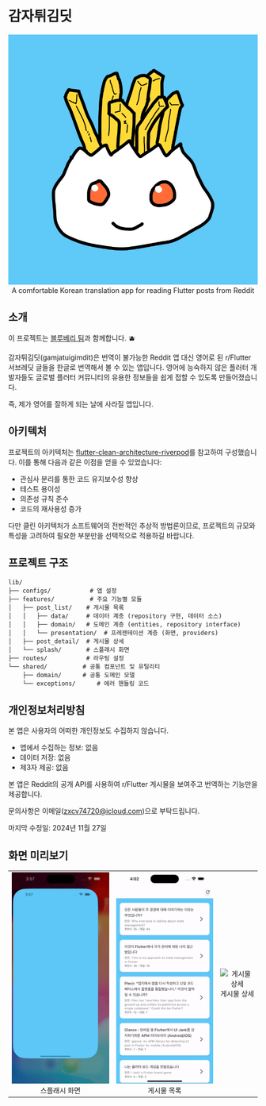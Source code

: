 # 감자튀김딧

<div align="center">
  <img src="assets/images/logo.png" alt="감자튀김딧 로고">
</div>

<div align="center">
  A comfortable Korean translation app for reading Flutter posts from Reddit
</div>

## 소개
이 프로젝트는 [블루베리 팀](https://github.com/blueberry-team)과 함께합니다. 🫐

감자튀김딧(gamjatuigimdit)은 번역이 불가능한 Reddit 앱 대신 영어로 된 r/Flutter 서브레딧 글들을 한글로 번역해서 볼 수 있는 앱입니다.
영어에 능숙하지 않은 플러터 개발자들도 글로벌 플러터 커뮤니티의 유용한 정보들을 쉽게 접할 수 있도록 만들어졌습니다.

즉, 제가 영어를 잘하게 되는 날에 사라질 앱입니다.


## 아키텍처

프로젝트의 아키텍처는 [flutter-clean-architecture-riverpod](https://github.com/Uuttssaavv/flutter-clean-architecture-riverpod)를 참고하여 구성했습니다. 이를 통해 다음과 같은 이점을 얻을 수 있었습니다:

- 관심사 분리를 통한 코드 유지보수성 향상
- 테스트 용이성
- 의존성 규칙 준수
- 코드의 재사용성 증가

다만 클린 아키텍처가 소프트웨어의 전반적인 추상적 방법론이므로, 프로젝트의 규모와 특성을 고려하여 필요한 부분만을 선택적으로 적용하길 바랍니다.

## 프로젝트 구조
```
lib/
├── configs/           # 앱 설정
├── features/          # 주요 기능별 모듈
│   ├── post_list/    # 게시물 목록
│   │   ├── data/     # 데이터 계층 (repository 구현, 데이터 소스)
│   │   ├── domain/   # 도메인 계층 (entities, repository interface)
│   │   └── presentation/  # 프레젠테이션 계층 (화면, providers)
│   ├── post_detail/  # 게시물 상세
│   └── splash/       # 스플래시 화면
├── routes/           # 라우팅 설정
└── shared/          # 공통 컴포넌트 및 유틸리티
    ├── domain/      # 공통 도메인 모델
    └── exceptions/      # 에러 핸들링 코드
```

## 개인정보처리방침
본 앱은 사용자의 어떠한 개인정보도 수집하지 않습니다.

- 앱에서 수집하는 정보: 없음
- 데이터 저장: 없음
- 제3자 제공: 없음

본 앱은 Reddit의 공개 API를 사용하여 r/Flutter 게시물을 보여주고 번역하는 기능만을 제공합니다.

문의사항은 이메일(zxcv74720@icloud.com)으로 부탁드립니다.

마지막 수정일: 2024년 11월 27일

## 화면 미리보기

<div align="center">
  <table>
    <tr>
      <td align="center">
        <img src="assets/screenshots/splash.gif" alt="스플래시 화면" width="250px">
        <br>
        스플래시 화면
      </td>
      <td align="center">
        <img src="assets/screenshots/post_list.gif" alt="게시물 목록" width="250px">
        <br>
        게시물 목록
      </td>
      <td align="center">
        <img src="assets/screenshots/post.gif" alt="게시물 상세" width="250px">
        <br>
        게시물 상세
      </td>
    </tr>
  </table>
</div>
